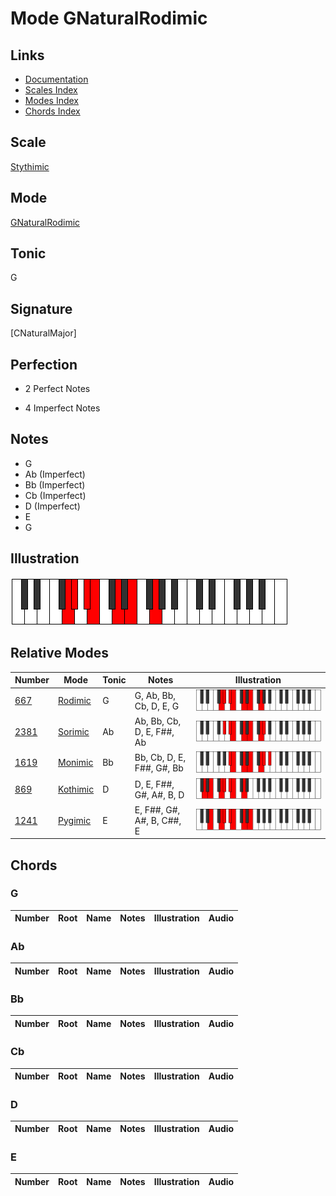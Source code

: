 # Mode GNaturalRodimic

## Links

- [Documentation](index.md)
- [Scales Index](Scales.md)
- [Modes Index](Modes.md)
- [Chords Index](Chords.md)

## Scale

[Stythimic](ScaleStythimic.md)

## Mode

[GNaturalRodimic](ModeGNaturalRodimic.md)

## Tonic

G

## Signature

[CNaturalMajor]

## Perfection

 - 2 Perfect Notes

 - 4 Imperfect Notes

## Notes

- G
- Ab (Imperfect)
- Bb (Imperfect)
- Cb (Imperfect)
- D (Imperfect)
- E
- G

## Illustration

![GNaturalRodimic](ModeGNaturalRodimic.png)

## Relative Modes

| Number | Mode | Tonic | Notes | Illustration |
|--------|------|-------|-------|--------------|
| [667](https://ianring.com/musictheory/scales/667) | [Rodimic](ModeRodimic.md) | G | G, Ab, Bb, Cb, D, E, G | ![GNaturalRodimic](ModeGNaturalRodimic.png) |
| [2381](https://ianring.com/musictheory/scales/2381) | [Sorimic](ModeSorimic.md) | Ab | Ab, Bb, Cb, D, E, F##, Ab | ![AFlatSorimic](ModeAFlatSorimic.png) |
| [1619](https://ianring.com/musictheory/scales/1619) | [Monimic](ModeMonimic.md) | Bb | Bb, Cb, D, E, F##, G#, Bb | ![BFlatMonimic](ModeBFlatMonimic.png) |
| [869](https://ianring.com/musictheory/scales/869) | [Kothimic](ModeKothimic.md) | D | D, E, F##, G#, A#, B, D | ![DNaturalKothimic](ModeDNaturalKothimic.png) |
| [1241](https://ianring.com/musictheory/scales/1241) | [Pygimic](ModePygimic.md) | E | E, F##, G#, A#, B, C##, E | ![ENaturalPygimic](ModeENaturalPygimic.png) |

## Chords

### G

| Number | Root | Name | Notes | Illustration | Audio |
|--------|------|------|-------|--------------|-------|

### Ab

| Number | Root | Name | Notes | Illustration | Audio |
|--------|------|------|-------|--------------|-------|

### Bb

| Number | Root | Name | Notes | Illustration | Audio |
|--------|------|------|-------|--------------|-------|

### Cb

| Number | Root | Name | Notes | Illustration | Audio |
|--------|------|------|-------|--------------|-------|

### D

| Number | Root | Name | Notes | Illustration | Audio |
|--------|------|------|-------|--------------|-------|

### E

| Number | Root | Name | Notes | Illustration | Audio |
|--------|------|------|-------|--------------|-------|

